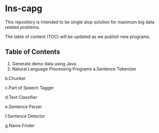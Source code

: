 # Ins-capg

This repository is intended to be single stop solution for maximum big data related problems.

The table of content (TOC) will be updated as we publish new programs. 

Table of Contents
--------------------------------
1. Generate demo data using Java.
2. Natural Language Processing Programs
  a.Sentence Tokenizer
  
  b.Chunker
  
  c.Part of Speech Tagger
  
  d.Text Classifier
  
  e.Sentence Parser
  
  f.Sentence Detector
  
  g.Name Finder
  


